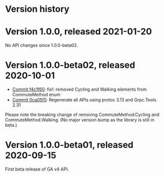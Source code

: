 # Version history

# Version 1.0.0, released 2021-01-20

No API changes since 1.0.0-beta02.

# Version 1.0.0-beta02, released 2020-10-01

- [Commit f4c1f60](https://github.com/googleapis/google-cloud-dotnet/commit/f4c1f60): fix!: removed Cycling and Walking elements from CommuteMethod enum
- [Commit 0ca05f5](https://github.com/googleapis/google-cloud-dotnet/commit/0ca05f5): Regenerate all APIs using protoc 3.13 and Grpc.Tools 2.31

Please note the breaking change of removing CommuteMethod.Cycling and CommuteMethod.Walking. (No major version bump as the library is still in beta.)

# Version 1.0.0-beta01, released 2020-09-15

First beta release of GA v4 API.


